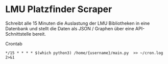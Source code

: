 # LMU Platzfinder Scraper
Schreibt alle 15 Minuten die Auslastung der LMU Bibliotheken in eine Datenbank und stellt die Daten als JSON / Graphen über eine API-Schnittstelle bereit.

Crontab
```
*/15 * * * * $(which python3) /home/{username}/main.py  >> ~/cron.log 2>&1
```
